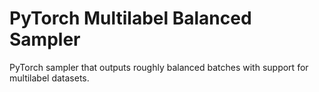 # PyTorch Multilabel Balanced Sampler
PyTorch sampler that outputs roughly balanced batches with support for multilabel datasets.
